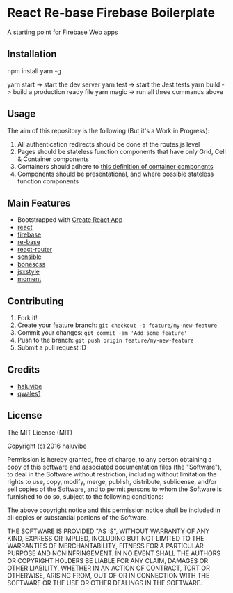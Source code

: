 # React Re-base Firebase Boilerplate

A starting point for Firebase Web apps

## Installation

npm install yarn -g

yarn start -> start the dev server
yarn test -> start the Jest tests
yarn build -> build a production ready file
yarn magic -> run all three commands above

## Usage

The aim of this repository is the following (But it's a Work in Progress):

1) All authentication redirects should be done at the routes.js level
2) Pages should be stateless function components that have only Grid, Cell & Container components
3) Containers should adhere to [this definition of container components](https://medium.com/@dan_abramov/smart-and-dumb-components-7ca2f9a7c7d0#.w8t47qq2a)
4) Components should be presentational, and where possible stateless function components

## Main Features

* Bootstrapped with [Create React App](https://github.com/facebookincubator/create-react-app)
* [react](https://github.com/facebook/react)
* [firebase](https://www.npmjs.com/package/firebase)
* [re-base](https://github.com/tylermcginnis/re-base)
* [react-router](https://github.com/rackt/react-router)
* [sensible](https://github.com/meodai/sensible)
* [bonescss](https://github.com/meodai/bonescss)
* [jsxstyle](https://github.com/smyte/jsxstyle)
* [moment](https://github.com/moment/moment)

## Contributing

1. Fork it!
2. Create your feature branch: `git checkout -b feature/my-new-feature`
3. Commit your changes: `git commit -am 'Add some feature'`
4. Push to the branch: `git push origin feature/my-new-feature`
5. Submit a pull request :D

## Credits

* [haluvibe](https://github.com/haluvibe)
* [qwales1](https://github.com/qwales1)

## License

The MIT License (MIT)

Copyright (c) 2016 haluvibe

Permission is hereby granted, free of charge, to any person obtaining a copy
of this software and associated documentation files (the "Software"), to deal
in the Software without restriction, including without limitation the rights
to use, copy, modify, merge, publish, distribute, sublicense, and/or sell
copies of the Software, and to permit persons to whom the Software is
furnished to do so, subject to the following conditions:

The above copyright notice and this permission notice shall be included in all
copies or substantial portions of the Software.

THE SOFTWARE IS PROVIDED "AS IS", WITHOUT WARRANTY OF ANY KIND, EXPRESS OR
IMPLIED, INCLUDING BUT NOT LIMITED TO THE WARRANTIES OF MERCHANTABILITY,
FITNESS FOR A PARTICULAR PURPOSE AND NONINFRINGEMENT. IN NO EVENT SHALL THE
AUTHORS OR COPYRIGHT HOLDERS BE LIABLE FOR ANY CLAIM, DAMAGES OR OTHER
LIABILITY, WHETHER IN AN ACTION OF CONTRACT, TORT OR OTHERWISE, ARISING FROM,
OUT OF OR IN CONNECTION WITH THE SOFTWARE OR THE USE OR OTHER DEALINGS IN THE
SOFTWARE.

